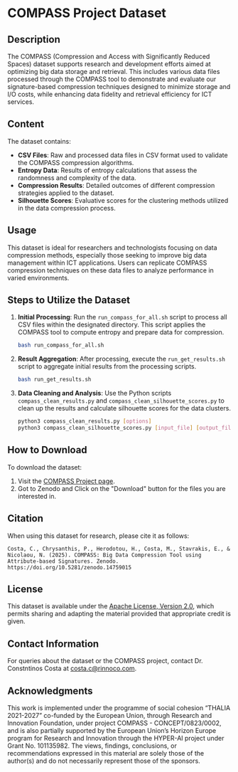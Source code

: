 # COMPASS Project Dataset

## Description

The COMPASS (Compression and Access with Significantly Reduced Spaces) dataset supports research and development efforts
aimed at optimizing big data storage and retrieval. This includes various data files processed through the COMPASS tool
to demonstrate and evaluate our signature-based compression techniques designed to minimize storage and I/O costs, while
enhancing data fidelity and retrieval efficiency for ICT services.

## Content

The dataset contains:

- **CSV Files**: Raw and processed data files in CSV format used to validate the COMPASS compression algorithms.
- **Entropy Data**: Results of entropy calculations that assess the randomness and complexity of the data.
- **Compression Results**: Detailed outcomes of different compression strategies applied to the dataset.
- **Silhouette Scores**: Evaluative scores for the clustering methods utilized in the data compression process.

## Usage

This dataset is ideal for researchers and technologists focusing on data compression methods, especially those seeking
to improve big data management within ICT applications. Users can replicate COMPASS compression techniques on these data
files to analyze performance in varied environments.

## Steps to Utilize the Dataset

1. **Initial Processing**:
   Run the `run_compass_for_all.sh` script to process all CSV files within the designated directory. This script applies
   the COMPASS tool to compute entropy and prepare data for compression.
   ```bash
   bash run_compass_for_all.sh
   ```

2. **Result Aggregation**:
   After processing, execute the `run_get_results.sh` script to aggregate initial results from the processing scripts.
   ```bash
   bash run_get_results.sh
   ```

3. **Data Cleaning and Analysis**:
   Use the Python scripts `compass_clean_results.py` and `compass_clean_silhouette_scores.py` to clean up the results
   and calculate silhouette scores for the data clusters.
   ```bash
   python3 compass_clean_results.py [options]
   python3 compass_clean_silhouette_scores.py [input_file] [output_file]
   ```

## How to Download

To download the dataset:

1. Visit the [COMPASS Project page](#https://rinnoco.com/projects/compass.html).
2. Got to Zenodo and Click on the "Download" button for the files you are interested in.

## Citation

When using this dataset for research, please cite it as follows:

```
Costa, C., Chrysanthis, P., Herodotou, H., Costa, M., Stavrakis, E., & Nicolaou, N. (2025). COMPASS: Big Data Compression Tool using Attribute-based Signatures. Zenodo. https://doi.org/10.5281/zenodo.14759015
```

## License

This dataset is available under
the [Apache License, Version 2.0](https://www.apache.org/licenses/LICENSE-2.0), which
permits sharing and adapting the material provided that appropriate credit is given.

## Contact Information

For queries about the dataset or the COMPASS project, contact Dr. Constntinos Costa at costa.c@rinnoco.com.

## Acknowledgments

This work is implemented under the programme of social cohesion “THALIA 2021-2027” co-funded by the European Union,
through Research and Innovation Foundation, under project COMPASS - CONCEPT/0823/0002, and is also partially supported
by the European Union’s Horizon Europe program for Research and Innovation through the HYPER-AI project under Grant No. 101135982. The views, findings, conclusions, or recommendations expressed in this material are solely those of the
author(s) and do not necessarily represent those of the sponsors.